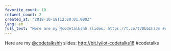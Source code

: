 ```yaml
---
favorite_count: 10
retweet_count: 2
created_at: "2018-10-18T12:00:01.000Z"
lang: en
full_text: "Here are my @codetalkshh slides: https://t.co/t7DbbIh2Jm #codetalks"
---
```


Here are my [@codetalkshh](https://twitter.com/codetalkshh) slides:
<http://bit.ly/iot-codetalks18> #codetalks
